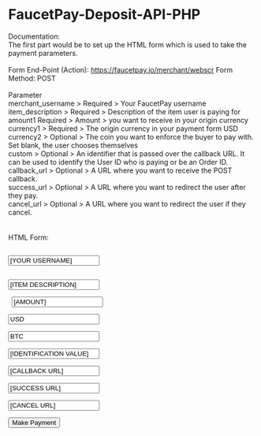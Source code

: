 # FaucetPay-Deposit-API-PHP
Documentation:
<br>
The first part would be to set up the HTML form which is used to take the payment parameters.
<br><br>
Form End-Point (Action): https://faucetpay.io/merchant/webscr
Form Method: POST
<br><br>
Parameter<br>
merchant_username > Required > Your FaucetPay username<br>
item_description > Required > Description of the item user is paying for<br>
amount1	Required > Amount > you want to receive in your origin currency<br>
currency1 > Required > The origin currency in your payment form	USD<br>
currency2 > Optional > The coin you want to enforce the buyer to pay with. Set blank, the user chooses themselves<br>
custom > Optional > An identifier that is passed over the callback URL. It can be used to identify the User ID who is paying or be an Order ID.<br>
callback_url > Optional > A URL where you want to receive the POST callback.<br>
success_url > Optional > A URL where you want to redirect the user after they pay.<br>
cancel_url > Optional > A URL where you want to redirect the user if they cancel.<br>
<br><br>
HTML Form:
<code><form action="https://faucetpay.io/merchant/webscr" method="post">
    <input type="text" name="merchant_username" value="[YOUR USERNAME]">
    <br>
    <input type="text" name="item_description" value="[ITEM DESCRIPTION]">
    <br>
    <input type="text" name="amount1" value="[AMOUNT]">
    <br>
    <input type="text" name="currency1" value="USD">
    <br>
    <input type="text" name="currency2" value="BTC">
    <br>
    <input type="text" name="custom" value="[IDENTIFICATION VALUE]">
    <br>
    <input type="text" name="callback_url" value="[CALLBACK URL]">
    <br>
    <input type="text" name="success_url" value="[SUCCESS URL]">
    <br>
    <input type="text" name="cancel_url" value="[CANCEL URL]">
    <br>
    <input type="submit" name="submit" value="Make Payment">
</form></code>
